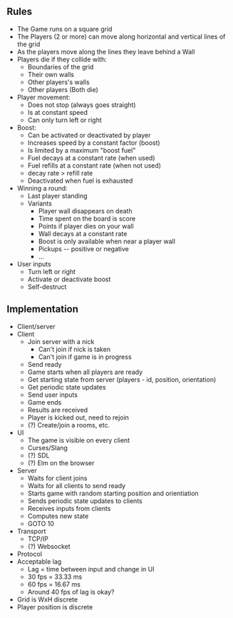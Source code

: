 ## Rules
- The Game runs on a square grid
- The Players (2 or more) can move along horizontal and vertical lines of the grid
- As the players move along the lines they leave behind a Wall
- Players die if they collide with:
     - Boundaries of the grid
	 - Their own walls
     - Other players's walls
	 - Other players (Both die)
- Player movement:
     - Does not stop (always goes straight)
     - Is at constant speed
	 - Can only turn left or right
- Boost:
     - Can be activated or deactivated by player
	 - Increases speed by a constant factor (boost)
     - Is limited by a maximum "boost fuel"
	 - Fuel decays at a constant rate (when used)
	 - Fuel refills at a constant rate (when not used)
	 - decay rate > refill rate
	 - Deactivated when fuel is exhausted
- Winning a round:
     - Last player standing
	 - Variants
         - Player wall disappears on death
		 - Time spent on the board is score
		 - Points if player dies on your wall
		 - Wall decays at a constant rate
		 - Boost is only available when near a player wall
		 - Pickups -- positive or negative
		 - ...
- User inputs
    - Turn left or right
	- Activate or deactivate boost
	- Self-destruct

## Implementation
- Client/server
- Client
    - Join server with a nick
	    - Can't join if nick is taken
	    - Can't join if game is in progress
	- Send ready
	- Game starts when all players are ready
	- Get starting state from server (players - id, position, orientation)
	- Get periodic state updates
    - Send user inputs
	- Game ends
	- Results are received
	- Player is kicked out, need to rejoin
	- (?) Create/join a rooms, etc.
- UI
    - The game is visible on every client
	- Curses/Slang
	- (?) SDL
	- (?) Elm on the browser
- Server
    - Waits for client joins
	- Waits for all clients to send ready
	- Starts game with random starting position and orientiation
	- Sends periodic state updates to clients
	- Receives inputs from clients
	- Computes new state
	- GOTO 10
- Transport
    - TCP/IP
	- (?) Websocket
- Protocol
- Acceptable lag
    - Lag = time between input and change in UI
    - 30 fps = 33.33 ms
    - 60 fps = 16.67 ms
	- Around 40 fps of lag is okay?
- Grid is WxH discrete
- Player position is discrete
